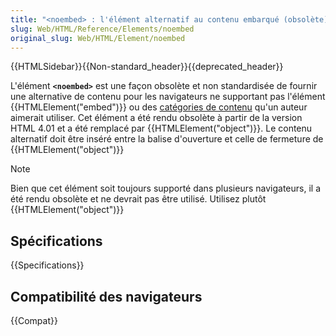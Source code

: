 ```yaml
---
title: "<noembed> : l'élément alternatif au contenu embarqué (obsolète)"
slug: Web/HTML/Reference/Elements/noembed
original_slug: Web/HTML/Element/noembed
---
```


{{HTMLSidebar}}{{Non-standard_header}}{{deprecated_header}}

L'élément **`<noembed>`** est une façon obsolète et non standardisée de fournir une alternative de contenu pour les navigateurs ne supportant pas l'élément {{HTMLElement("embed")}} ou des [catégories de contenu](/fr/docs/Web/HTML/Guides/Content_categories) qu'un auteur aimerait utiliser.
Cet élément a été rendu obsolète à partir de la version HTML 4.01 et a été remplacé par {{HTMLElement("object")}}. Le contenu alternatif doit être inséré entre la balise d'ouverture et celle de fermeture de {{HTMLElement("object")}}

> [!NOTE]
> Bien que cet élément soit toujours supporté dans plusieurs navigateurs, il a été rendu obsolète et ne devrait pas être utilisé. Utilisez plutôt {{HTMLElement("object")}}

## Spécifications

{{Specifications}}

## Compatibilité des navigateurs

{{Compat}}
